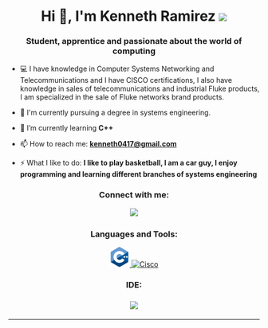 <h1 align="center">Hi 👋, I'm Kenneth Ramirez <img height="40" src="https://emoji.gg/assets/emoji/7333-parrotdance.gif"></h1>
<h3 align="center">Student, apprentice and passionate about the world of computing</h3>

- 💻 I have knowledge in Computer Systems Networking and Telecommunications and I have CISCO certifications, I also have knowledge in sales of telecommunications and industrial Fluke products, I am specialized in the sale of Fluke networks brand products.

- 🔭 I'm currently pursuing a degree in systems engineering.

- 🌱 I’m currently learning **C++**

- 📫 How to reach me: **kenneth0417@gmail.com**
  
- ⚡ What I like to do: **I like to play basketball, I am a car guy, I enjoy programming and learning different branches of systems engineering**

<h3 align="center">Connect with me:</h3>
<div align="center">

<p align="center"> 
  <a href="[https://www.w3.org/html/](https://www.linkedin.com/in/kenneth-ram%C3%ADrez-ugalde-a5a605258?lipi=urn%3Ali%3Apage%3Ad_flagship3_profile_view_base_contact_details%3BXH%2Fdw%2FnbQyW6UPUGzlnEeA%3D%3D)" target="_blank"> 
    <img src="https://img.shields.io/badge/linkedin-%230077B5.svg?style=for-the-badge&logo=linkedin&logoColor=white"> 
  </a>

</div>

<h3 align="center">Languages and Tools:</h3>

<p align="center"> 
<a href="https://cplusplus.com/" target="_blank"> 
    <img src="https://raw.githubusercontent.com/devicons/devicon/master/icons/cplusplus/cplusplus-original.svg" alt="C++" width="40" height="40"/> 
</a>
  </a>
<a href="https://www.cisco.com/" target="_blank"> 
    <img src="https://www.vectorlogo.zone/logos/cisco/cisco-icon.svg" alt="Cisco" width="40" height="40"/> 
</a>


</div>

<h3 align="center">IDE:</h3>

<span>
<h3 align="center"><img src="https://img.shields.io/badge/Visual%20Studio-5C2D91.svg?style=for-the-badge&logo=visual-studio&logoColor=white"></h3>
</span>

</p>

------
